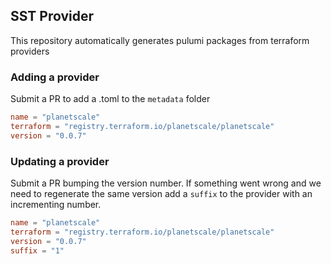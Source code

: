 ## SST Provider

This repository automatically generates pulumi packages from terraform providers

### Adding a provider

Submit a PR to add a <provider>.toml to the `metadata` folder

```toml
name = "planetscale"
terraform = "registry.terraform.io/planetscale/planetscale"
version = "0.0.7"
```

### Updating a provider

Submit a PR bumping the version number. If something went wrong and we need to regenerate the same version add a `suffix` to the provider with an incrementing number.

```toml
name = "planetscale"
terraform = "registry.terraform.io/planetscale/planetscale"
version = "0.0.7"
suffix = "1"
```
